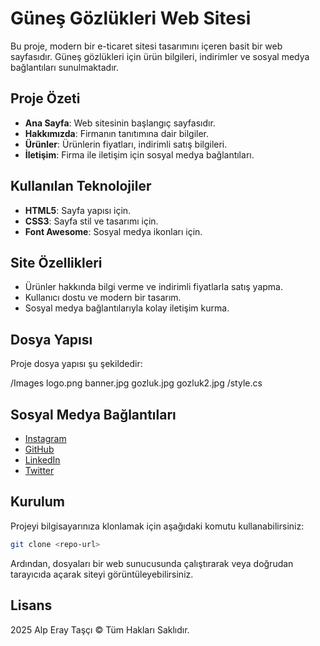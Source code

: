 # Güneş Gözlükleri Web Sitesi

Bu proje, modern bir e-ticaret sitesi tasarımını içeren basit bir web sayfasıdır. Güneş gözlükleri için ürün bilgileri, indirimler ve sosyal medya bağlantıları sunulmaktadır.

## Proje Özeti

- **Ana Sayfa**: Web sitesinin başlangıç sayfasıdır.
- **Hakkımızda**: Firmanın tanıtımına dair bilgiler.
- **Ürünler**: Ürünlerin fiyatları, indirimli satış bilgileri.
- **İletişim**: Firma ile iletişim için sosyal medya bağlantıları.

## Kullanılan Teknolojiler

- **HTML5**: Sayfa yapısı için.
- **CSS3**: Sayfa stil ve tasarımı için.
- **Font Awesome**: Sosyal medya ikonları için.

## Site Özellikleri

- Ürünler hakkında bilgi verme ve indirimli fiyatlarla satış yapma.
- Kullanıcı dostu ve modern bir tasarım.
- Sosyal medya bağlantılarıyla kolay iletişim kurma.

 ## Dosya Yapısı

Proje dosya yapısı şu şekildedir:

/Images logo.png banner.jpg gozluk.jpg gozluk2.jpg /style.cs

## Sosyal Medya Bağlantıları

- [Instagram](https://instagram.com/alperaytasci)
- [GitHub](https://github.com/alpperay)
- [LinkedIn](https://linkedin.com/alperaytasci)
- [Twitter](https://x.com/alperaytasci)

## Kurulum

Projeyi bilgisayarınıza klonlamak için aşağıdaki komutu kullanabilirsiniz:

````bash
git clone <repo-url>
````
Ardından, dosyaları bir web sunucusunda çalıştırarak veya doğrudan tarayıcıda açarak siteyi görüntüleyebilirsiniz.

## Lisans

2025 Alp Eray Taşçı &copy; Tüm Hakları Saklıdır.
